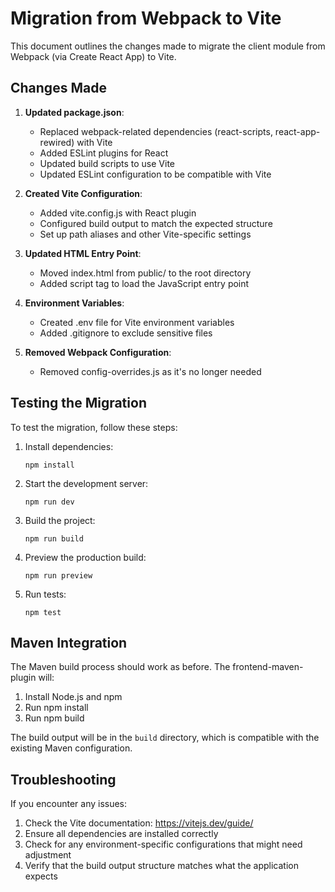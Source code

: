 # Migration from Webpack to Vite

This document outlines the changes made to migrate the client module from Webpack (via Create React App) to Vite.

## Changes Made

1. **Updated package.json**:
   - Replaced webpack-related dependencies (react-scripts, react-app-rewired) with Vite
   - Added ESLint plugins for React
   - Updated build scripts to use Vite
   - Updated ESLint configuration to be compatible with Vite

2. **Created Vite Configuration**:
   - Added vite.config.js with React plugin
   - Configured build output to match the expected structure
   - Set up path aliases and other Vite-specific settings

3. **Updated HTML Entry Point**:
   - Moved index.html from public/ to the root directory
   - Added script tag to load the JavaScript entry point

4. **Environment Variables**:
   - Created .env file for Vite environment variables
   - Added .gitignore to exclude sensitive files

5. **Removed Webpack Configuration**:
   - Removed config-overrides.js as it's no longer needed

## Testing the Migration

To test the migration, follow these steps:

1. Install dependencies:
   ```
   npm install
   ```

2. Start the development server:
   ```
   npm run dev
   ```

3. Build the project:
   ```
   npm run build
   ```

4. Preview the production build:
   ```
   npm run preview
   ```

5. Run tests:
   ```
   npm test
   ```

## Maven Integration

The Maven build process should work as before. The frontend-maven-plugin will:
1. Install Node.js and npm
2. Run npm install
3. Run npm build

The build output will be in the `build` directory, which is compatible with the existing Maven configuration.

## Troubleshooting

If you encounter any issues:

1. Check the Vite documentation: https://vitejs.dev/guide/
2. Ensure all dependencies are installed correctly
3. Check for any environment-specific configurations that might need adjustment
4. Verify that the build output structure matches what the application expects